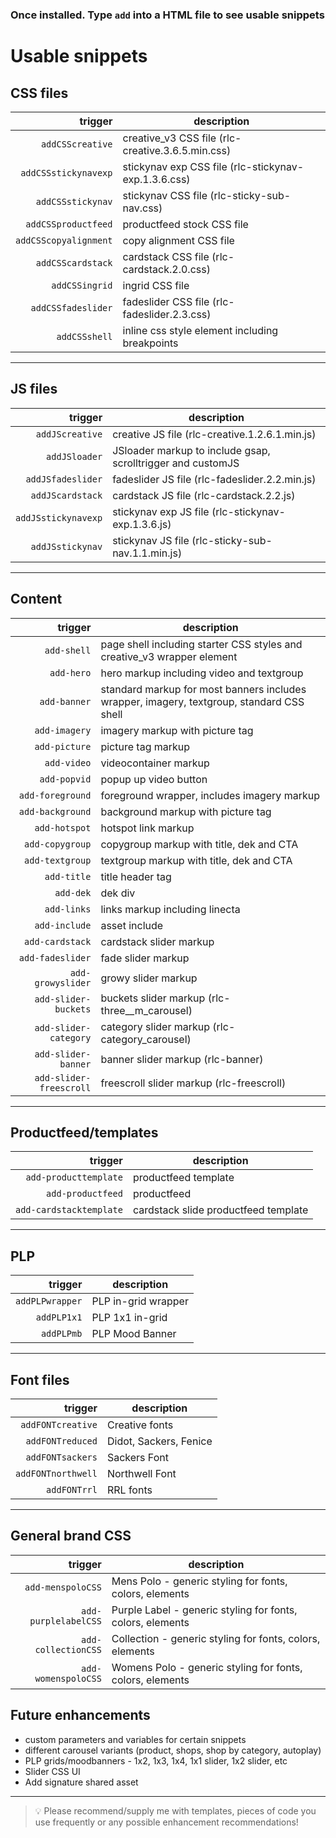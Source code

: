 ### Once installed. Type `add` into a HTML file to see usable snippets

# Usable snippets

## CSS files

|               trigger | description                                          |
| --------------------: | ---------------------------------------------------- |
|      `addCSScreative` | creative_v3 CSS file (rlc-creative.3.6.5.min.css)    |
|  `addCSSstickynavexp` | stickynav exp CSS file (rlc-stickynav-exp.1.3.6.css) |
|     `addCSSstickynav` | stickynav CSS file (rlc-sticky-sub-nav.css)          |
|   `addCSSproductfeed` | productfeed stock CSS file                           |
| `addCSScopyalignment` | copy alignment CSS file                              |
|     `addCSScardstack` | cardstack CSS file (rlc-cardstack.2.0.css)           |
|        `addCSSingrid` | ingrid CSS file                                      |
|    `addCSSfadeslider` | fadeslider CSS file (rlc-fadeslider.2.3.css)         |
|         `addCSSshell` | inline css style element including breakpoints       |

---

## JS files

|             trigger | description                                                 |
| ------------------: | ----------------------------------------------------------- |
|     `addJScreative` | creative JS file (rlc-creative.1.2.6.1.min.js)              |
|       `addJSloader` | JSloader markup to include gsap, scrolltrigger and customJS |
|   `addJSfadeslider` | fadeslider JS file (rlc-fadeslider.2.2.min.js)              |
|    `addJScardstack` | cardstack JS file (rlc-cardstack.2.2.js)                    |
| `addJSstickynavexp` | stickynav exp JS file (rlc-stickynav-exp.1.3.6.js)          |
|    `addJSstickynav` | stickynav JS file (rlc-sticky-sub-nav.1.1.min.js)           |

---

## Content

|                 trigger | description                                                                               |
| ----------------------: | ----------------------------------------------------------------------------------------- |
|             `add-shell` | page shell including starter CSS styles and creative_v3 wrapper element                   |
|              `add-hero` | hero markup including video and textgroup                                                 |
|            `add-banner` | standard markup for most banners includes wrapper, imagery, textgroup, standard CSS shell |
|           `add-imagery` | imagery markup with picture tag                                                           |
|           `add-picture` | picture tag markup                                                                        |
|             `add-video` | videocontainer markup                                                                     |
|            `add-popvid` | popup up video button                                                                     |
|        `add-foreground` | foreground wrapper, includes imagery markup                                               |
|        `add-background` | background markup with picture tag                                                        |
|           `add-hotspot` | hotspot link markup                                                                       |
|         `add-copygroup` | copygroup markup with title, dek and CTA                                                  |
|         `add-textgroup` | textgroup markup with title, dek and CTA                                                  |
|             `add-title` | title header tag                                                                          |
|               `add-dek` | dek div                                                                                   |
|             `add-links` | links markup including linecta                                                            |
|           `add-include` | asset include                                                                             |
|         `add-cardstack` | cardstack slider markup                                                                   |
|        `add-fadeslider` | fade slider markup                                                                        |
|       `add-growyslider` | growy slider markup                                                                       |
|    `add-slider-buckets` | buckets slider markup (rlc-three\_\_m_carousel)                                           |
|   `add-slider-category` | category slider markup (rlc-category_carousel)                                            |
|     `add-slider-banner` | banner slider markup (rlc-banner)                                                         |
| `add-slider-freescroll` | freescroll slider markup (rlc-freescroll)                                                 |

---

## Productfeed/templates

|                 trigger | description                          |
| ----------------------: | ------------------------------------ |
|   `add-producttemplate` | productfeed template                 |
|       `add-productfeed` | productfeed                          |
| `add-cardstacktemplate` | cardstack slide productfeed template |

---

## PLP

|         trigger | description         |
| --------------: | ------------------- |
| `addPLPwrapper` | PLP in-grid wrapper |
|     `addPLP1x1` | PLP 1x1 in-grid     |
|      `addPLPmb` | PLP Mood Banner     |

---

## Font files

|            trigger | description            |
| -----------------: | ---------------------- |
|  `addFONTcreative` | Creative fonts         |
|   `addFONTreduced` | Didot, Sackers, Fenice |
|   `addFONTsackers` | Sackers Font           |
| `addFONTnorthwell` | Northwell Font         |
|       `addFONTrrl` | RRL fonts              |

---

## General brand CSS

|              trigger | description                                                |
| -------------------: | ---------------------------------------------------------- |
|    `add-menspoloCSS` | Mens Polo - generic styling for fonts, colors, elements    |
| `add-purplelabelCSS` | Purple Label - generic styling for fonts, colors, elements |
|  `add-collectionCSS` | Collection - generic styling for fonts, colors, elements   |
|  `add-womenspoloCSS` | Womens Polo - generic styling for fonts, colors, elements  |

## Future enhancements

- custom parameters and variables for certain snippets
- different carousel variants (product, shops, shop by category, autoplay)
- PLP grids/moodbanners - 1x2, 1x3, 1x4, 1x1 slider, 1x2 slider, etc
- Slider CSS UI
- Add signature shared asset

---

> 💡 Please recommend/supply me with templates, pieces of code you use frequently or any possible enhancement recommendations!
